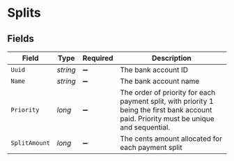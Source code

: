 # Splits


## Fields

| Field                                                                                                                                    | Type                                                                                                                                     | Required                                                                                                                                 | Description                                                                                                                              |
| ---------------------------------------------------------------------------------------------------------------------------------------- | ---------------------------------------------------------------------------------------------------------------------------------------- | ---------------------------------------------------------------------------------------------------------------------------------------- | ---------------------------------------------------------------------------------------------------------------------------------------- |
| `Uuid`                                                                                                                                   | *string*                                                                                                                                 | :heavy_minus_sign:                                                                                                                       | The bank account ID<br/>                                                                                                                 |
| `Name`                                                                                                                                   | *string*                                                                                                                                 | :heavy_minus_sign:                                                                                                                       | The bank account name                                                                                                                    |
| `Priority`                                                                                                                               | *long*                                                                                                                                   | :heavy_minus_sign:                                                                                                                       | The order of priority for each payment split, with priority 1 being the first bank account paid. Priority must be unique and sequential. |
| `SplitAmount`                                                                                                                            | *long*                                                                                                                                   | :heavy_minus_sign:                                                                                                                       | The cents amount allocated for each payment split                                                                                        |